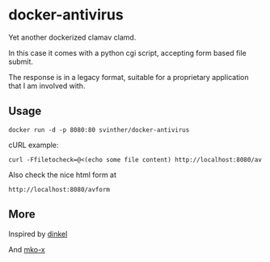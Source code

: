 # docker-antivirus

Yet another dockerized clamav clamd.

In this case it comes with a python cgi script, accepting form based file submit.

The response is in a legacy format, suitable for a proprietary application that I am involved with.

## Usage

    docker run -d -p 8080:80 svinther/docker-antivirus

cURL example:

    curl -Ffiletocheck=@<(echo some file content) http://localhost:8080/av 

Also check the nice html form at 

    http://localhost:8080/avform

## More

Inspired by [dinkel](https://github.com/dinkel)

And [mko-x](https://github.com/mko-x)

